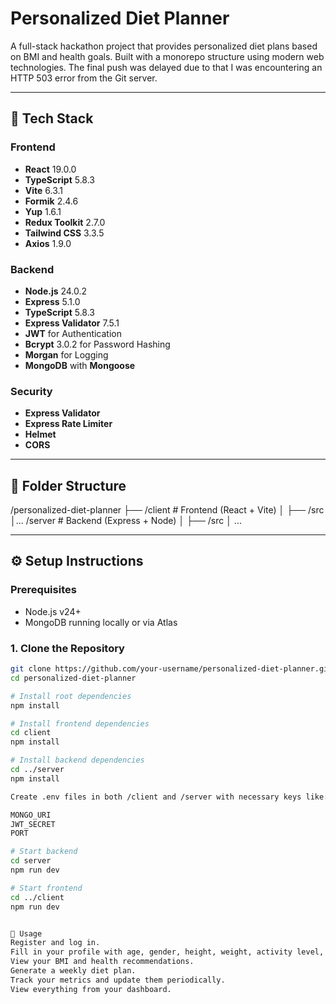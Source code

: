 # Personalized Diet Planner

A full-stack hackathon project that provides personalized diet plans based on BMI and health goals. Built with a monorepo structure using modern web technologies. The final push was delayed due to that I was encountering an HTTP 503 error from the Git server.

---

## 🚀 Tech Stack

### Frontend
- **React** 19.0.0
- **TypeScript** 5.8.3
- **Vite** 6.3.1
- **Formik** 2.4.6
- **Yup** 1.6.1
- **Redux Toolkit** 2.7.0
- **Tailwind CSS** 3.3.5
- **Axios** 1.9.0

### Backend
- **Node.js** 24.0.2
- **Express** 5.1.0
- **TypeScript** 5.8.3
- **Express Validator** 7.5.1
- **JWT** for Authentication
- **Bcrypt** 3.0.2 for Password Hashing
- **Morgan** for Logging
- **MongoDB** with **Mongoose**

### Security
- **Express Validator**
- **Express Rate Limiter**
- **Helmet**
- **CORS**

---

## 📁 Folder Structure
/personalized-diet-planner 
├── /client # Frontend (React + Vite) │ ├── /src │...
/server # Backend (Express + Node) │ ├── /src │ ...


---

## ⚙️ Setup Instructions

### Prerequisites
- Node.js v24+
- MongoDB running locally or via Atlas

### 1. Clone the Repository
```bash
git clone https://github.com/your-username/personalized-diet-planner.git
cd personalized-diet-planner

# Install root dependencies
npm install

# Install frontend dependencies
cd client
npm install

# Install backend dependencies
cd ../server
npm install

Create .env files in both /client and /server with necessary keys like:

MONGO_URI
JWT_SECRET
PORT

# Start backend
cd server
npm run dev

# Start frontend
cd ../client
npm run dev


🧪 Usage
Register and log in.
Fill in your profile with age, gender, height, weight, activity level, and dietary preferences.
View your BMI and health recommendations.
Generate a weekly diet plan.
Track your metrics and update them periodically.
View everything from your dashboard.

